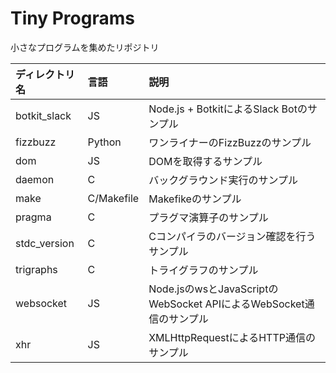 # Tiny Programs
小さなプログラムを集めたリポジトリ

|ディレクトリ名|言語|説明|
|:--|:--|:--|
|botkit_slack|JS|Node.js + BotkitによるSlack Botのサンプル|
|fizzbuzz|Python|ワンライナーのFizzBuzzのサンプル|
|dom|JS|DOMを取得するサンプル|
|daemon|C|バックグラウンド実行のサンプル|
|make|C/Makefile|Makefikeのサンプル|
|pragma|C|プラグマ演算子のサンプル|
|stdc_version|C|Cコンパイラのバージョン確認を行うサンプル|
|trigraphs|C|トライグラフのサンプル|
|websocket|JS|Node.jsのwsとJavaScriptのWebSocket APIによるWebSocket通信のサンプル|
|xhr|JS|XMLHttpRequestによるHTTP通信のサンプル|
